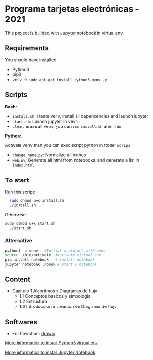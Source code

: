 # Programa tarjetas electrónicas - 2021

This project is builded with Jupyter notebook in virtual env

## Requirements

You should have installed:

- Python3
- pip3
- venv -> `sudo apt-get install python3-venv -y`

## Scripts

**Bash:**

- `install.sh`: create venv, install all dependencies and launch jupyter
- `start.sh`: Launch jupyter in vevn
- `clear`: erase all venv, you can run `install.sh` after this

**Python:**

Activate venv then you can exec script python in folder `scrips`

- `change_name.py`: Normalize all names
- `web.py`: Generate all html from notebooks, and generate a list in `index.html`

## To start

Run this script:

```bash
  sudo chmod u+x install.sh
  ./install.sh
```

Otherwise:

```bash
sudo chmod u+x start.sh
  ./start.sh
```

### Alternative

```bash
python3 -m venv . #Initial a project with venv
source ./bin/activate  #activate virtual env
pip install notebook   # install notebook
jupyter notebook ./book # start a notebook
```

## Content

- Capítulo 1 Algoritmos y Diagramas de flujo
  - 1.1 Conceptos basicos y simbologia
  - 1.2 Estructura
  - 1.3 Introduccion a creacion de Diagrmas de flujo


## Softwares

- For flowchart: [drawio](https://app.diagrams.net/)

[More information to install Python3 virtual env](https://docs.python.org/3/library/venv.html)

[More information to install Jupyter Notebook](https://jupyter.org/install)